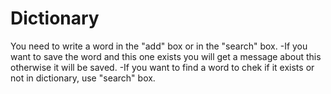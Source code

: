 # Dictionary
You need to write a word in the "add" box or in the "search" box.
-If you want to save the word and this one exists you will get a message about this otherwise it will be saved.
-If you want to find a word to chek if it exists or not in dictionary, use "search" box.
